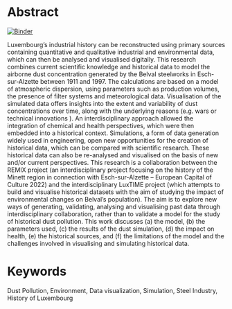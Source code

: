 # Abstract

[![Binder](https://mybinder.org/badge_logo.svg)](https://mybinder.org/v2/gh/jdh-observer/ZDFmmD3xv4S7/main?filepath=Dust_pollution_paper.ipynb)



Luxembourg’s industrial history can be reconstructed using primary sources containing quantitative and qualitative industrial and environmental data, which can then be analysed and visualised digitally. This research combines current scientific knowledge and historical data to model the airborne dust concentration generated by the Belval steelworks in Esch-sur-Alzette between 1911 and 1997. The calculations are based on a model of atmospheric dispersion, using parameters such as production volumes, the presence of filter systems and meteorological data. Visualisation of the simulated data offers insights into the extent and variability of dust concentrations over time, along with the underlying reasons (e.g. wars or technical innovations ). An interdisciplinary approach allowed the integration of chemical and health perspectives, which were then embedded into a historical context. Simulations, a form of data generation widely used in engineering, open new opportunities for the creation  of historical data, which can be compared with scientific research. These historical data can also be re-analysed and visualised on the basis of new and/or current perspectives.
This research is a collaboration between the REMIX project (an interdisciplinary project focusing on the history of the Minett region in connection with Esch-sur-Alzette – European Capital of Culture 2022) and the interdisciplinary LuxTIME project (which attempts to build and visualise historical datasets with the aim of studying the impact of environmental changes on Belval’s population). The aim is to explore new ways of generating, validating, analysing and visualising past data through interdisciplinary collaboration, rather than to validate a model for the study of historical dust pollution. This work discusses (a) the model, (b) the parameters used, (c) the results of the dust simulation, (d) the impact on health, (e) the historical sources, and (f) the limitations of the model and the challenges involved in visualising and simulating historical data.



# Keywords
Dust Pollution, Environment, Data visualization,  Simulation, Steel Industry, History of Luxembourg
